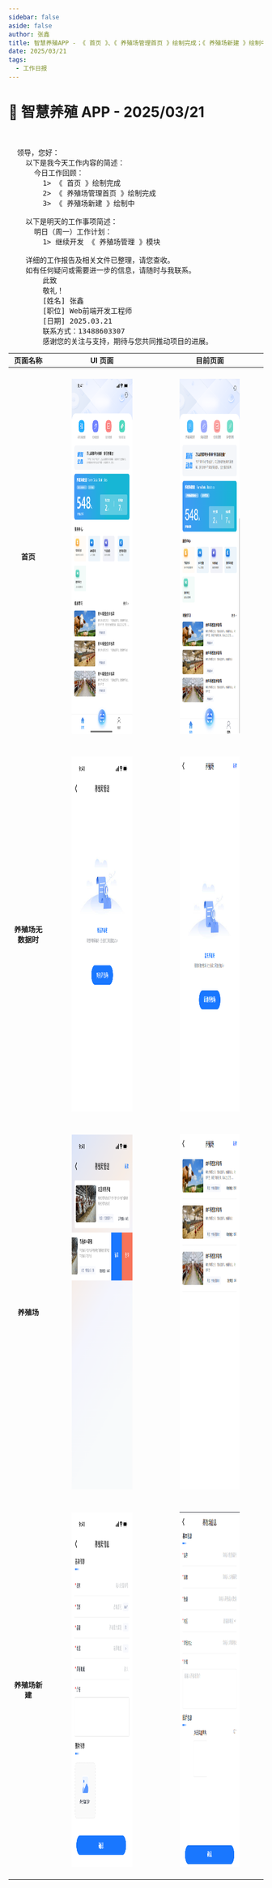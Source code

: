 ```yaml
---
sidebar: false
aside: false
author: 张鑫
title: 智慧养殖APP - 《 首页 》、《 养殖场管理首页 》绘制完成；《 养殖场新建 》绘制中；
date: 2025/03/21
tags:
  - 工作日报
---
```


# 🌙 智慧养殖 APP - 2025/03/21

<pre>


  领导，您好：
    以下是我今天工作内容的简述：
      今日工作回顾：
        1> 《 首页 》绘制完成
        2> 《 养殖场管理首页 》绘制完成
        3> 《 养殖场新建 》绘制中

    以下是明天的工作事项简述：
      明日（周一）工作计划：
        1> 继续开发 《 养殖场管理 》模块

    详细的工作报告及相关文件已整理，请您查收。
    如有任何疑问或需要进一步的信息，请随时与我联系。
        此致
        敬礼！
        [姓名] 张鑫
        [职位] Web前端开发工程师
        [日期] 2025.03.21
        联系方式：13488603307
        感谢您的关注与支持，期待与您共同推动项目的进展。
</pre>

| 页面名称           | UI 页面                                      | 目前页面                                              |
| ------------------ | -------------------------------------------- | ----------------------------------------------------- |
| **首页**           | ![首页](../images/21/首页.png)               | ![首页目前](../images/21/首页-目前.png)               |
| **养殖场无数据时** | ![养殖场无数据](../images/21/养殖场管理.png) | ![养殖场无数据目前](../images/21/养殖场管理-目前.png) |
| **养殖场**         | ![养殖场](../images/21/养殖场.png)           | ![养殖场目前](../images/21/养殖场-目前.png)           |
| **养殖场新建**     | ![养殖场新建](../images/21/养殖场信息.png)   | ![养殖场新建目前](../images/21/养殖场信息-目前.png)   |

<style scoped lang="scss">
table, thead, tr, th, td {
  text-align: center !important;
}

img {
  display: block !important;
  margin: 20px auto;
  width: 60%;
  height: 700px;
}
</style>
